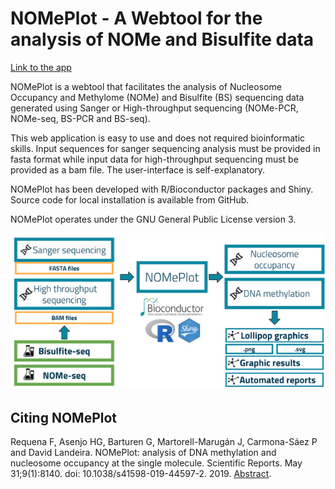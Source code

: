 # NOMePlot - A Webtool for the analysis of NOMe and Bisulfite data

[Link to the app](https://landeiralab.shinyapps.io/nomeplot/)

NOMePlot is a webtool that facilitates the analysis of Nucleosome Occupancy and Methylome (NOMe) and Bisulfite (BS) sequencing data generated using Sanger or High-throughput sequencing (NOMe-PCR, NOMe-seq, BS-PCR and BS-seq).

This web application is easy to use and does not required bioinformatic skills. Input sequences for sanger sequencing analysis must be provided in fasta format while input data for high-throughput sequencing must be provided as a bam file. The user-interface is self-explanatory.

NOMePlot has been developed with R/Bioconductor packages and Shiny. Source code for local installation is available from GitHub.

NOMePlot operates under the GNU General Public License version 3.

<p align="center">
  <img  src="https://github.com/frequena/nomeplot/blob/master/www/home.png">
</p>

## Citing NOMePlot

Requena F, Asenjo HG, Barturen G, Martorell-Marugán J, Carmona-Sáez P and David Landeira. NOMePlot:  analysis of DNA methylation and nucleosome occupancy at the single molecule. Scientific Reports. May 31;9(1):8140. doi: 10.1038/s41598-019-44597-2.  2019. [Abstract](https://www.ncbi.nlm.nih.gov/pubmed/31148571).
